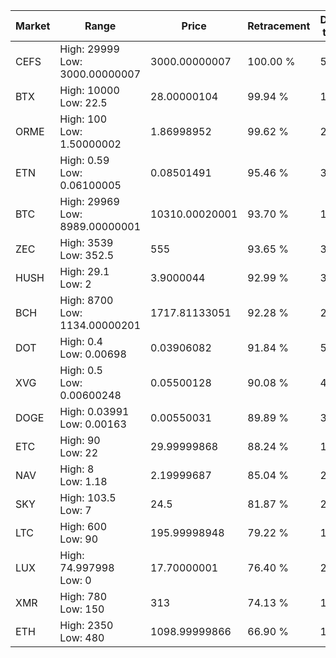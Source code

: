 | Market | Range | Price| Retracement | Doubles to 50% |
| --- | --- | --- | --- | --- |
| CEFS | High: 29999<br />Low: 3000.00000007 | 3000.00000007 | 100.00 % | 5.50 |
| BTX | High: 10000<br />Low: 22.5 | 28.00000104 | 99.94 % | 178.97 |
| ORME | High: 100<br />Low: 1.50000002 | 1.86998952 | 99.62 % | 27.14 |
| ETN | High: 0.59<br />Low: 0.06100005 | 0.08501491 | 95.46 % | 3.83 |
| BTC | High: 29969<br />Low: 8989.00000001 | 10310.00020001 | 93.70 % | 1.89 |
| ZEC | High: 3539<br />Low: 352.5 | 555 | 93.65 % | 3.51 |
| HUSH | High: 29.1<br />Low: 2 | 3.9000044 | 92.99 % | 3.99 |
| BCH | High: 8700<br />Low: 1134.00000201 | 1717.81133051 | 92.28 % | 2.86 |
| DOT | High: 0.4<br />Low: 0.00698 | 0.03906082 | 91.84 % | 5.21 |
| XVG | High: 0.5<br />Low: 0.00600248 | 0.05500128 | 90.08 % | 4.60 |
| DOGE | High: 0.03991<br />Low: 0.00163 | 0.00550031 | 89.89 % | 3.78 |
| ETC | High: 90<br />Low: 22 | 29.99999868 | 88.24 % | 1.87 |
| NAV | High: 8<br />Low: 1.18 | 2.19999687 | 85.04 % | 2.09 |
| SKY | High: 103.5<br />Low: 7 | 24.5 | 81.87 % | 2.26 |
| LTC | High: 600<br />Low: 90 | 195.99998948 | 79.22 % | 1.76 |
| LUX | High: 74.997998<br />Low: 0 | 17.70000001 | 76.40 % | 2.12 |
| XMR | High: 780<br />Low: 150 | 313 | 74.13 % | 1.49 |
| ETH | High: 2350<br />Low: 480 | 1098.99999866 | 66.90 % | 1.29 |
